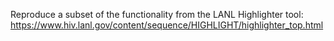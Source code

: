 Reproduce a subset of the functionality from the LANL Highlighter tool:
https://www.hiv.lanl.gov/content/sequence/HIGHLIGHT/highlighter_top.html